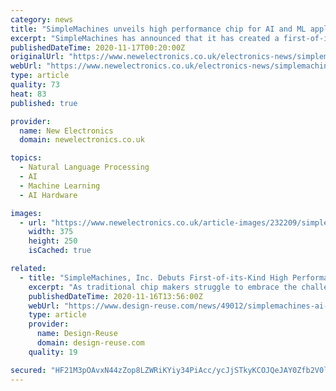 ```yaml
---
category: news
title: "SimpleMachines unveils high performance chip for AI and ML applications"
excerpt: "SimpleMachines has announced that it has created a first-of-its-kind easily programmable, high-performance chip that will help accelerate a wide variety of AI and machine-learning applications. The San Jose start-up said that the chip,"
publishedDateTime: 2020-11-17T00:20:00Z
originalUrl: "https://www.newelectronics.co.uk/electronics-news/simplemachines-unveils-high-performance-chip-for-ai-and-ml-application/232209/"
webUrl: "https://www.newelectronics.co.uk/electronics-news/simplemachines-unveils-high-performance-chip-for-ai-and-ml-application/232209/"
type: article
quality: 73
heat: 83
published: true

provider:
  name: New Electronics
  domain: newelectronics.co.uk

topics:
  - Natural Language Processing
  - AI
  - Machine Learning
  - AI Hardware

images:
  - url: "https://www.newelectronics.co.uk/article-images/232209/simple.jpg?width=375&height=250&scale=canvas"
    width: 375
    height: 250
    isCached: true

related:
  - title: "SimpleMachines, Inc. Debuts First-of-its-Kind High Performance Chip"
    excerpt: "As traditional chip makers struggle to embrace the challenges presented by the rapidly evolving AI software landscape, a San Jose startup has announced it has working silicon and a whole new future-proof chip paradigm to address these issues."
    publishedDateTime: 2020-11-16T13:56:00Z
    webUrl: "https://www.design-reuse.com/news/49012/simplemachines-ai-chip-tsmc-16nm.html"
    type: article
    provider:
      name: Design-Reuse
      domain: design-reuse.com
    quality: 19

secured: "HF21M3pOAvxN44zZop8LZWRiKYiy34PiAcc/ycJjSTkyKCOJQeJAY0Zfb2V0l5Yh/hVMqk16BbpnbhHRaIMvy3ffa8PduNV0EPFnnaJWPUOL9+P780j6L5JIo16ZxPGTy0w68TougY9GH0NQUgb3L0tlScZKBwqEkRl2TUenW1cTBI2g3gFFPCSRkZiBwbZqp1IX3RydpHpZS16ewFgrFXqW+tRGHW8JRM0BKflEhCfIB4t+Jm67iLfkOiNLPik43UKkzqGWSRJYvbFR7ASzihM5KAKshjf/TfAugA8dHYa0WFxIioHM0tu/A1jrT2AObHkCgHRuQLI3zd++rJiKXNFjZQYvWSZAim3ZKRS/hvA=;Hfz2crb6fPLYGm9mBOS08A=="
---
```


